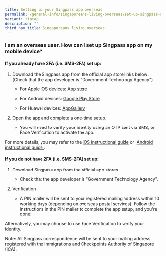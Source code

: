 ```yaml
---
title: Setting up your Singpass app overseas
permalink: /general-info/singaporeans-living-overseas/set-up-singpass-app-overseas/
variant: tiptap
description: ""
third_nav_title: Singaporeans living overseas
---
```

<h3>I am an overseas user. How can I set up Singpass app on my mobile device?</h3>
<h4>If you already have 2FA (i.e. SMS-2FA) set up:</h4>
<ol data-tight="true" class="tight">
<li>
<p>Download the Singpass app from the official app store links below: (Check
that the app developer is "Government Technology Agency")</p>
<ul data-tight="true" class="tight">
<li>
<p>For Apple iOS devices: <a href="https://apps.apple.com/us/app/singpass/id1340660807" rel="noopener noreferrer nofollow" target="_blank"><u>App store</u></a>
</p>
</li>
<li>
<p>For Android devices: <a href="https://play.google.com/store/apps/details?id=sg.ndi.sp" rel="noopener noreferrer nofollow" target="_blank"><u>Google Play Store</u></a>
</p>
</li>
<li>
<p>For Huawei devices: <a href="https://appgallery.huawei.com/#/app/C104129719" rel="noopener noreferrer nofollow" target="_blank"><u>AppGallery</u></a>
</p>
</li>
</ul>
</li>
<li>
<p>Open the app and complete a one-time setup.</p>
<ul data-tight="true" class="tight">
<li>
<p>You will need to verify your identity using an OTP sent via SMS, or Face
Verification to activate the app.</p>
</li>
</ul>
</li>
</ol>
<p>For more details, you may refer to the&nbsp;<a href="https://www.singpass.gov.sg/home/ui/assets/pdf/Singpass_App_iOS_Guide.pdf" rel="noopener" target="_blank"><u>iOS instructional guide</u></a>&nbsp;or&nbsp;
<a href="https://www.singpass.gov.sg/home/ui/assets/pdf/Singpass_App_Android_Guide.pdf" rel="noopener" target="_blank"><u>Android instructional guide</u> 
</a>.</p>
<h4>If you do not have 2FA (i.e. SMS-2FA) set up:</h4>
<ol data-tight="true" class="tight">
<li>
<p>Download Singpass app from the official app stores.</p>
<ul data-tight="true" class="tight">
<li>
<p>Check that the app developer is "Government Technology Agency".</p>
</li>
</ul>
</li>
<li>
<p>Verification</p>
<ul data-tight="true" class="tight">
<li>
<p>A PIN mailer will be sent to your registered mailing address within 10
working days (depending on overseas postal services). Follow the instructions
in the PIN mailer to complete the app setup, and you're done!</p>
</li>
</ul>
</li>
</ol>
<p>Alternatively, you may choose to use Face Verification to verify your
identity.</p>
<p>Note: All Singpass correspondence will be sent to your mailing address
registered with the Immigrations and Checkpoints Authority of Singapore
(ICA).</p>
<p></p>